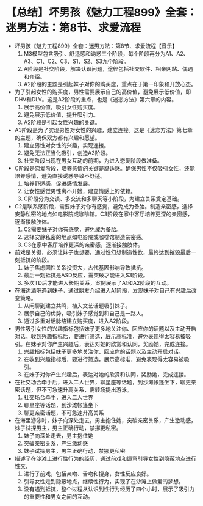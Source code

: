 # 【总结】坏男孩《魅力工程899》全套：迷男方法：第8节、求爱流程

-   坏男孩《魅力工程899》全套：迷男方法：第8节、求爱流程【音乐】
    1.  M3模型包含吸引、舒适感和诱惑三个阶段，每个阶段再分为A1、A2、A3、C1、C2、C3、S1、S2、S3九个阶段。
    2.  A阶段是社交阶段，解决认识问题，途径包括社交软件、相亲网站、偶遇和介绍。
    3.  A2阶段的主题是引起妹子对你的购买度，重点在于第一印象和开放心态。
-   为了引起女性的购买度，男性需要展示自己的高价值，避免展示低价值，即DHV和DLV。这是A2阶段的重点，也是《迷恋方法》第六章的内容。
    1.  展示高价值，吸引女性购买度。
    2.  避免展示低价值，提升吸引力。
    3.  A2阶段是引起女性兴趣的关键。
-   A3阶段是为了实现男性对女性的兴趣，建立连接。这是《迷恋方法》第七章的主题，确保双方都有兴趣和愿望。
    1.  建立男性对女性的兴趣，实现连接。
    2.  避免无法正当化吸引，创造A3阶段。
    3.  社交阶段出现在男女互动的前期，为进入恋爱阶段做准备。
-   C阶段是恋爱阶段，培养感情的关键是舒适感。确保男性不仅吸引女性，还能培养感情，避免直接诱惑导致不舒适。
    1.  培养舒适感，促进感情发展。
    2.  让女性感觉男性离不开她，建立情感上的依赖。
    3.  C阶段分为交谈、多交流和多聊天等小阶段，为建立关系奠定基础。
-   C2是联系感阶段，需要妹子对你有感觉，避免成为备胎。制造亲密感，选择安静私密的地点如电影院或咖啡馆。C3阶段在家中客厅培养更深的亲密感，逐渐接触肢体。
    1.  C2需要妹子对你有感觉，避免成为备胎。
    2.  选择安静私密的地点如电影院或咖啡馆制造亲密感。
    3.  C3在家中客厅培养更深的亲密感，逐渐接触肢体。
-   前戏是关键，必须让妹子也想要，通过性幻想制造性欲，最终达到摧毁最后一刻抵抗的阶段。
    1.  妹子焦虑因性关系投资大，古代基因影响导致抵抗。
    2.  最后一刻抵抗是ASD反应，需突破才能进入S3阶段。
    3.  多次TD后才能进入长期关系，案例展示了A1和A2阶段的互动。
-   在海边酒吧遇到妹子，通过朋友介绍进入A1阶段，发现妹子对自己有兴趣后改变策略。
    1.  从闲聊到建立共鸣，植入文艺话题吸引妹子。
    2.  展示自己的优势，吸引妹子感觉到和自己是一路人。
    3.  通过多重对话脉络建立购买度，进入A2阶段。
-   男性吸引女性的兴趣指标包括妹子更多地关注你、回应你的话题以及主动开启对话。收到兴趣指标后，要进行筛选，展示高标准，避免表现得太容易被吸引。在妹子对你产生兴趣后，表达对她的欣赏和认同，奖励她，完成连接。
    1.  兴趣指标包括妹子更多地关注你、回应你的话题以及主动开启对话。
    2.  在收到兴趣指标后，要进行筛选，展示高标准，避免表现得太容易被吸引。
    3.  在妹子对你产生兴趣后，表达对她的欣赏和认同，奖励她，完成连接。
-   在社交场合牵手后，进入二人世界，聊星座等话题，到沙滩帐篷坐下，聊更亲密话题，但不可急速升高关系，需转场提出游泳。
    1.  社交场合牵手，进入二人世界
    2.  聊星座等话题，到沙滩帐篷坐下
    3.  聊更亲密话题，不可急速升高关系
-   在海里游泳时，妹子向深处走去，男主抱住她，突破亲密关系，产生激动感，妹子试探男主，男主正确行动，禁挪更私密。
    1.  妹子向深处走去，男主抱住她
    2.  突破亲密关系，产生激动感
    3.  妹子试探男主，男主正确行动，禁挪更私密
-   描述了在沙滩上进行性行为的经历，通过前戏和遛弯引导女性到隐蔽地点进行性交。
    1.  进行了前戏，包括亲吻、舌吻和搜身，女性反应良好。
    2.  引导女性走到隐蔽地点，继续性行为，实现了在沙滩上做爱的梦想。
    3.  没有遇到抵抗，整个过程从认识到性行为经历了四个小时，展示了吸引力的重要性和男女之间的互动。